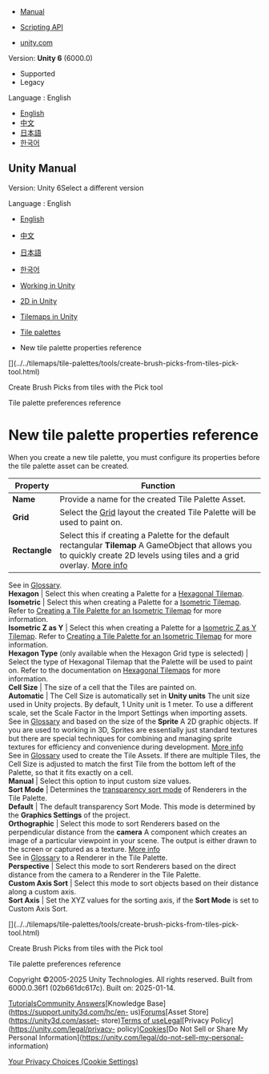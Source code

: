 [](https://docs.unity3d.com)

  * [Manual](../Manual/index.html)
  * [Scripting API](../ScriptReference/index.html)

  * [unity.com](https://unity.com/)

Version: **Unity 6** (6000.0)

  * Supported
  * Legacy

Language : English

  * [English](/Manual/tilemaps/tile-palettes/new-tile-palette-reference.html)
  * [中文](/cn/current/Manual/tilemaps/tile-palettes/new-tile-palette-reference.html)
  * [日本語](/ja/current/Manual/tilemaps/tile-palettes/new-tile-palette-reference.html)
  * [한국어](/kr/current/Manual/tilemaps/tile-palettes/new-tile-palette-reference.html)

[](https://docs.unity3d.com)

## Unity Manual

Version: Unity 6Select a different version

Language : English

  * [English](/Manual/tilemaps/tile-palettes/new-tile-palette-reference.html)
  * [中文](/cn/current/Manual/tilemaps/tile-palettes/new-tile-palette-reference.html)
  * [日本語](/ja/current/Manual/tilemaps/tile-palettes/new-tile-palette-reference.html)
  * [한국어](/kr/current/Manual/tilemaps/tile-palettes/new-tile-palette-reference.html)

  * [Working in Unity](../../working-in-unity.html)
  * [2D in Unity](../../Unity2D.html)
  * [Tilemaps in Unity](../../tilemaps/tilemaps-landing.html)
  * [Tile palettes](../../tilemaps/tile-palettes/tile-palette-landing.html)
  * New tile palette properties reference

[](../../tilemaps/tile-palettes/tools/create-brush-picks-from-tiles-pick-
tool.html)

Create Brush Picks from tiles with the Pick tool

[](../../tilemaps/tile-palettes/tile-palette-preferences-reference.html)

Tile palette preferences reference

# New tile palette properties reference

When you create a new tile palette, you must configure its properties before
the tile palette asset can be created.

Property | Function  
---|---  
**Name** | Provide a name for the created Tile Palette Asset.  
**Grid** | Select the [Grid](../grid-reference.html) layout the created Tile Palette will be used to paint on.  
**Rectangle** | Select this if creating a Palette for the default rectangular **Tilemap** A GameObject that allows you to quickly create 2D levels using tiles and a grid overlay. [More info](../../tilemaps/work-with-tilemaps/tilemap-reference.html)  
See in [Glossary](../../Glossary.html#Tilemap).  
**Hexagon** | Select this when creating a Palette for a [Hexagonal Tilemap](../work-with-tilemaps/hexagonal-tilemaps.html).  
**Isometric** | Select this when creating a Palette for a [Isometric Tilemap](../work-with-tilemaps/isometric-tilemaps/isometric-tilemap-landing.html). Refer to [Creating a Tile Palette for an Isometric Tilemap](../work-with-tilemaps/isometric-tilemaps/create-tile-palette-isometric-tilemap.html) for more information.  
**Isometric Z as Y** | Select this when creating a Palette for a [Isometric Z as Y Tilemap](../work-with-tilemaps/isometric-tilemaps/isometric-tilemap-landing.html). Refer to [Creating a Tile Palette for an Isometric Tilemap](../work-with-tilemaps/isometric-tilemaps/create-tile-palette-isometric-tilemap.html) for more information.  
**Hexagon Type** (only available when the Hexagon Grid type is selected) | Select the type of Hexagonal Tilemap that the Palette will be used to paint on. Refer to the documentation on [Hexagonal Tilemaps](../work-with-tilemaps/hexagonal-tilemaps.html) for more information.  
**Cell Size** | The size of a cell that the Tiles are painted on.  
**Automatic** | The Cell Size is automatically set in **Unity units** The unit size used in Unity projects. By default, 1 Unity unit is 1 meter. To use a different scale, set the Scale Factor in the Import Settings when importing assets.  
See in [Glossary](../../Glossary.html#Unityunit) and based on the size of the
**Sprite** A 2D graphic objects. If you are used to working in 3D, Sprites are
essentially just standard textures but there are special techniques for
combining and managing sprite textures for efficiency and convenience during
development. [More info](../../sprite/sprite-landing.html)  
See in [Glossary](../../Glossary.html#Sprite) used to create the Tile Assets.
If there are multiple Tiles, the Cell Size is adjusted to match the first Tile
from the bottom left of the Palette, so that it fits exactly on a cell.  
**Manual** | Select this option to input custom size values.  
**Sort Mode** | Determines the [transparency sort mode](../../../ScriptReference/TransparencySortMode.html) of Renderers in the Tile Palette.  
**Default** | The default transparency Sort Mode. This mode is determined by the **Graphics Settings** of the project.  
**Orthographic** | Select this mode to sort Renderers based on the perpendicular distance from the **camera** A component which creates an image of a particular viewpoint in your scene. The output is either drawn to the screen or captured as a texture. [More info](../../CamerasOverview.html)  
See in [Glossary](../../Glossary.html#Camera) to a Renderer in the Tile
Palette.  
**Perspective** | Select this mode to sort Renderers based on the direct distance from the camera to a Renderer in the Tile Palette.  
**Custom Axis Sort** | Select this mode to sort objects based on their distance along a custom axis.  
**Sort Axis** | Set the XYZ values for the sorting axis, if the **Sort Mode** is set to Custom Axis Sort.  
  
[](../../tilemaps/tile-palettes/tools/create-brush-picks-from-tiles-pick-
tool.html)

Create Brush Picks from tiles with the Pick tool

[](../../tilemaps/tile-palettes/tile-palette-preferences-reference.html)

Tile palette preferences reference

Copyright ©2005-2025 Unity Technologies. All rights reserved. Built from
6000.0.36f1 (02b661dc617c). Built on: 2025-01-14.

[Tutorials](https://learn.unity.com/)[Community
Answers](https://answers.unity3d.com)[Knowledge
Base](https://support.unity3d.com/hc/en-
us)[Forums](https://forum.unity3d.com)[Asset Store](https://unity3d.com/asset-
store)[Terms of
use](https://docs.unity3d.com/Manual/TermsOfUse.html)[Legal](https://unity.com/legal)[Privacy
Policy](https://unity.com/legal/privacy-
policy)[Cookies](https://unity.com/legal/cookie-policy)[Do Not Sell or Share
My Personal Information](https://unity.com/legal/do-not-sell-my-personal-
information)

[Your Privacy Choices (Cookie Settings)](javascript:void\(0\);)

